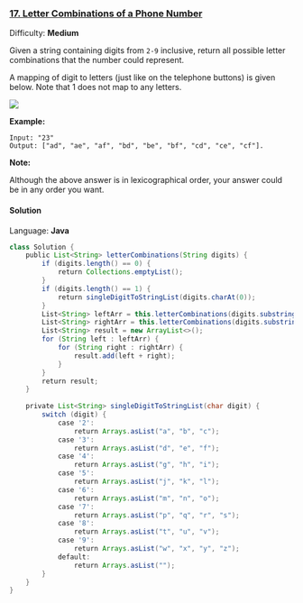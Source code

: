 ### [17\. Letter Combinations of a Phone Number](https://leetcode.com/problems/letter-combinations-of-a-phone-number/)

Difficulty: **Medium**


Given a string containing digits from `2-9` inclusive, return all possible letter combinations that the number could represent.

A mapping of digit to letters (just like on the telephone buttons) is given below. Note that 1 does not map to any letters.

![](http://upload.wikimedia.org/wikipedia/commons/thumb/7/73/Telephone-keypad2.svg/200px-Telephone-keypad2.svg.png)

**Example:**

```
Input: "23"
Output: ["ad", "ae", "af", "bd", "be", "bf", "cd", "ce", "cf"].
```

**Note:**

Although the above answer is in lexicographical order, your answer could be in any order you want.


#### Solution

Language: **Java**

```java
class Solution {
    public List<String> letterCombinations(String digits) {
        if (digits.length() == 0) {
            return Collections.emptyList();
        }
        if (digits.length() == 1) {
            return singleDigitToStringList(digits.charAt(0));
        }
        List<String> leftArr = this.letterCombinations(digits.substring(0, digits.length() / 2));
        List<String> rightArr = this.letterCombinations(digits.substring(digits.length() / 2));
        List<String> result = new ArrayList<>();
        for (String left : leftArr) {
            for (String right : rightArr) {
                result.add(left + right);
            }
        }
        return result;
    }
​
    private List<String> singleDigitToStringList(char digit) {
        switch (digit) {
            case '2':
                return Arrays.asList("a", "b", "c");
            case '3':
                return Arrays.asList("d", "e", "f");
            case '4':
                return Arrays.asList("g", "h", "i");
            case '5':
                return Arrays.asList("j", "k", "l");
            case '6':
                return Arrays.asList("m", "n", "o");
            case '7':
                return Arrays.asList("p", "q", "r", "s");
            case '8':
                return Arrays.asList("t", "u", "v");
            case '9':
                return Arrays.asList("w", "x", "y", "z");
            default:
                return Arrays.asList("");
        }
    }
}
​
```